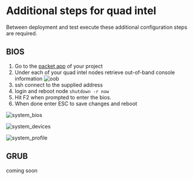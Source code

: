 # Additional steps for quad intel 

Between deployment and test execute these additional configuration steps are required.


## BIOS  


1. Go to the [packet app] of your project
1. Under each of your quad intel nodes retrieve out-of-band console information
    ![oob](https://raw.githubusercontent.com/cncf/cnfs/master/comparison/kubecon18-chained_nf_test/docs/images/oob.png)
1. ssh connect to the supplied address
1. login and reboot node ```shutdown -r now```
1. Hit F2 when prompted to enter the bios.
1. When done enter ESC to save changes and reboot

![system_bios](https://raw.githubusercontent.com/cncf/cnfs/master/comparison/kubecon18-chained_nf_test/docs/images/system_bios.png)

![system_devices](https://raw.githubusercontent.com/cncf/cnfs/master/comparison/kubecon18-chained_nf_test/docs/images/system_devices.png)

![system_profile](https://raw.githubusercontent.com/cncf/cnfs/master/comparison/kubecon18-chained_nf_test/docs/images/system_profile.png)

## GRUB

coming soon

[packet]: https://www.packet.net "Packet.net"
[packet app]: https://app.packet.net "Packet portal"
[packet account setup]: https://help.packet.net/article/13-portal#display--description "packet setup"